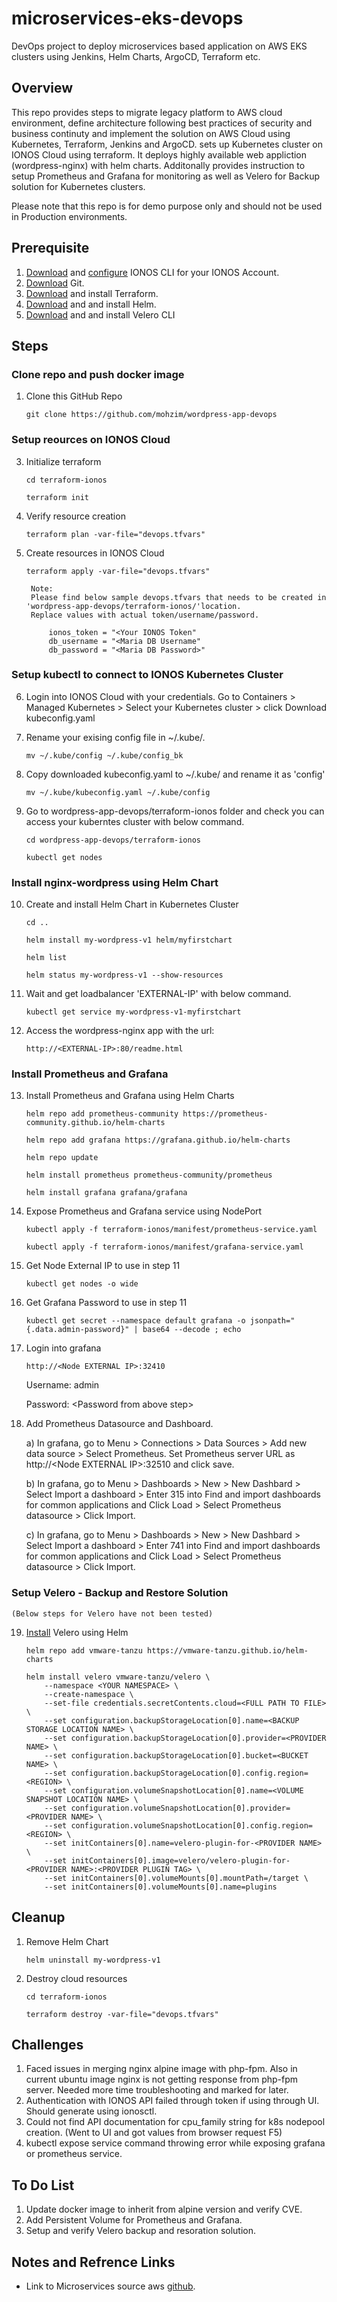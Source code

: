 # microservices-eks-devops
DevOps project to deploy microservices based application on AWS EKS clusters using Jenkins, Helm Charts, ArgoCD, Terraform etc. 

## Overview
This repo provides steps to migrate legacy platform to AWS cloud environment, define architecture following best practices of security and business continuty and implement the solution on AWS Cloud using Kubernetes, Terraform, Jenkins and ArgoCD.   sets up Kubernetes cluster on IONOS Cloud using terraform. It deploys highly available web appliction (wordpress-nginx) with helm charts. Additonally provides instruction to setup Prometheus and Grafana for monitoring as well as Velero for Backup solution for Kubernetes clusters. 

Please note that this repo is for demo purpose only and should not be used in Production environments. 

## Prerequisite
1. [Download](https://docs.ionos.com/cli-ionosctl) and [configure](https://registry.terraform.io/providers/ionos-cloud/ionoscloud/latest/docs) IONOS CLI for your IONOS Account. 
2. [Download](https://git-scm.com/downloads) Git. 
3. [Download](https://developer.hashicorp.com/terraform/install?product_intent=terraform) and install Terraform.
4. [Download](https://helm.sh/docs/intro/install/) and and install Helm. 
5. [Download](https://velero.io/docs/v1.6/basic-install/) and and install Velero CLI

## Steps

### Clone repo and push docker image

1. Clone this GitHub Repo

    `git clone https://github.com/mohzim/wordpress-app-devops`


### Setup reources on IONOS Cloud   

3. Initialize terraform

    `cd terraform-ionos`

    `terraform init`

4. Verify resource creation
        
    `terraform plan -var-file="devops.tfvars"`

5. Create resources in IONOS Cloud
        
    `terraform apply -var-file="devops.tfvars"`

        Note: 
        Please find below sample devops.tfvars that needs to be created in 'wordpress-app-devops/terraform-ionos/'location. 
        Replace values with actual token/username/password. 

            ionos_token = "<Your IONOS Token"
            db_username = "<Maria DB Username"
            db_password = "<Maria DB Password>"

### Setup kubectl to connect to IONOS Kubernetes Cluster

6. Login into IONOS Cloud with your credentials. Go to Containers > Managed Kubernetes > Select your Kubernetes cluster > click Download kubeconfig.yaml

7. Rename your exising config file in ~/.kube/. 

    `mv ~/.kube/config ~/.kube/config_bk`

8. Copy downloaded kubeconfig.yaml to ~/.kube/ and rename it as 'config'

    `mv ~/.kube/kubeconfig.yaml ~/.kube/config`

9. Go to wordpress-app-devops/terraform-ionos folder and check you can access your kuberntes cluster with below command. 

    `cd wordpress-app-devops/terraform-ionos`

    `kubectl get nodes`

### Install nginx-wordpress using Helm Chart

10. Create and install Helm Chart in Kubernetes Cluster

    `cd ..`

    `helm install my-wordpress-v1 helm/myfirstchart `

    `helm list`

    `helm status my-wordpress-v1 --show-resources`

11. Wait and get loadbalancer 'EXTERNAL-IP' with below command.

    `kubectl get service my-wordpress-v1-myfirstchart `

12. Access the wordpress-nginx app with the url: 

    `http://<EXTERNAL-IP>:80/readme.html`

### Install Prometheus and Grafana

13. Install Prometheus and Grafana using Helm Charts

    `helm repo add prometheus-community https://prometheus-community.github.io/helm-charts`

    `helm repo add grafana https://grafana.github.io/helm-charts`

    `helm repo update`

    `helm install prometheus prometheus-community/prometheus`

    `helm install grafana grafana/grafana`
    
14. Expose Prometheus and Grafana service using NodePort

    `kubectl apply -f terraform-ionos/manifest/prometheus-service.yaml`

    `kubectl apply -f terraform-ionos/manifest/grafana-service.yaml`

15. Get Node External IP to use in step 11

    `kubectl get nodes -o wide`

16. Get Grafana Password to use in step 11

    `kubectl get secret --namespace default grafana -o jsonpath="{.data.admin-password}" | base64 --decode ; echo`

17. Login into grafana

    `http://<Node EXTERNAL IP>:32410`

    Username: admin

    Password: \<Password from above step\>

18. Add Prometheus Datasource and Dashboard.

    a) In grafana, go to Menu > Connections > Data Sources > Add new data source > Select Prometheus. Set Prometheus server URL as http://\<Node EXTERNAL IP\>:32510 and click save.

    b) In grafana, go to Menu > Dashboards > New > New Dashbard > Select Import a dashboard > Enter 315 into Find and import dashboards for common applications and Click Load > Select Prometheus datasource > Click Import.  

    c) In grafana, go to Menu > Dashboards > New > New Dashbard > Select Import a dashboard > Enter 741 into Find and import dashboards for common applications and Click Load > Select Prometheus datasource > Click Import. 

### Setup Velero - Backup and Restore Solution
    (Below steps for Velero have not been tested)

19. [Install](https://github.com/vmware-tanzu/helm-charts/blob/main/charts/velero/README.md) Velero using Helm

        helm repo add vmware-tanzu https://vmware-tanzu.github.io/helm-charts 

        helm install velero vmware-tanzu/velero \
            --namespace <YOUR NAMESPACE> \
            --create-namespace \
            --set-file credentials.secretContents.cloud=<FULL PATH TO FILE> \
            --set configuration.backupStorageLocation[0].name=<BACKUP STORAGE LOCATION NAME> \
            --set configuration.backupStorageLocation[0].provider=<PROVIDER NAME> \
            --set configuration.backupStorageLocation[0].bucket=<BUCKET NAME> \
            --set configuration.backupStorageLocation[0].config.region=<REGION> \
            --set configuration.volumeSnapshotLocation[0].name=<VOLUME SNAPSHOT LOCATION NAME> \
            --set configuration.volumeSnapshotLocation[0].provider=<PROVIDER NAME> \
            --set configuration.volumeSnapshotLocation[0].config.region=<REGION> \
            --set initContainers[0].name=velero-plugin-for-<PROVIDER NAME> \
            --set initContainers[0].image=velero/velero-plugin-for-<PROVIDER NAME>:<PROVIDER PLUGIN TAG> \
            --set initContainers[0].volumeMounts[0].mountPath=/target \
            --set initContainers[0].volumeMounts[0].name=plugins


## Cleanup 

1. Remove Helm Chart

    `helm uninstall my-wordpress-v1`

2. Destroy cloud resources

    `cd terraform-ionos`
    
    `terraform destroy -var-file="devops.tfvars"`


## Challenges
1. Faced issues in merging nginx alpine image with php-fpm. Also in current ubuntu image nginx is not getting response from php-fpm server. Needed more time troubleshooting and marked for later. 
2. Authentication with IONOS API failed through token if using through UI. Should generate using ionosctl.
3. Could not find API documentation for cpu_family string for k8s nodepool creation. (Went to UI and got values from browser request F5)
4. kubectl expose service command throwing error while exposing grafana or prometheus service.   

## To Do List
1. Update docker image to inherit from alpine version and verify CVE.
2. Add Persistent Volume for Prometheus and Grafana. 
3. Setup and verify Velero backup and resoration solution. 

## Notes and Refrence Links
- Link to Microservices source aws [github](https://github.com/aws-containers/retail-store-sample-app). 
